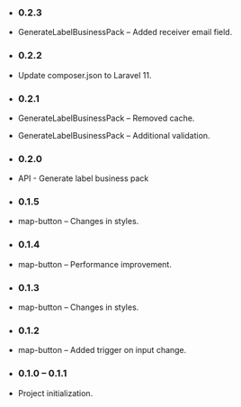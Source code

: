 * ### 0.2.3
* GenerateLabelBusinessPack – Added receiver email field.

* ### 0.2.2
* Update composer.json to Laravel 11.

* ### 0.2.1
* GenerateLabelBusinessPack – Removed cache.
* GenerateLabelBusinessPack – Additional validation.

* ### 0.2.0
* API - Generate label business pack

* ### 0.1.5
* map-button – Changes in styles.

* ### 0.1.4
* map-button – Performance improvement.

* ### 0.1.3
* map-button – Changes in styles.

* ### 0.1.2
* map-button – Added trigger on input change.

* ### 0.1.0 – 0.1.1
* Project initialization.